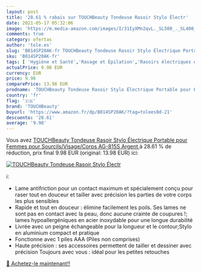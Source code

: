 ```yaml
---
layout: post
title: '28.61 % rabais sur TOUCHBeauty Tondeuse Rasoir Stylo Électr'
date: 2021-05-17 05:32:06
image: 'https://m.media-amazon.com/images/I/31IyXMn2qvL._SL500_._SL400_.jpg'
comments: true
category: ofertas
author: 'tole.es'
slug: 'B014SP20AK-fr TOUCHBeauty Tondeuse Rasoir Stylo Électrique Portable pour...'
sku: 'B014SP20AK-fr'
tags: [ 'Hygiène et Santé','Rasage et Épilation','Rasoirs électriques et accessoires','Rasoirs électriques femme','touchbeauty', ]
actualPrice: 9.98 EUR
currency: EUR
price: 9.98
comparePrice: 13.98 EUR
prodname: 'TOUCHBeauty Tondeuse Rasoir Stylo Électrique Portable pour Femmes pour Sourcils/Visage/Corps AG-815S Argent '
country: 'fr'
flag: '🇫🇷'
brand: 'TOUCHBeauty'
buyurl: 'https://www.amazon.fr/dp/B014SP20AK/?tag=tolees0d-21'
descuento: '28.61'
average: '9.98'
---
```


Vous avez [TOUCHBeauty Tondeuse Rasoir Stylo Électrique Portable pour Femmes pour Sourcils/Visage/Corps AG-815S Argent ](https://www.amazon.fr/dp/B014SP20AK/?tag=tolees0d-21)  à  28.61 % de réduction, prix final  9.98 EUR (original: 13.98 EUR) ici:

[![TOUCHBeauty Tondeuse Rasoir Stylo Électr](https://m.media-amazon.com/images/I/31IyXMn2qvL._SL500_._SL400_.jpg)](https://www.amazon.fr/dp/B014SP20AK/?tag=tolees0d-21)

ℹ️:

- Lame antifriction pour un contact maximum et spécialement conçu pour raser tout en douceur et tailler avec précision les parties de votre corps les plus sensibles
- Rapide et tout en douceur : élimine facilement les poils. Ses lames ne sont pas en contact avec la peau, donc aucune crainte de coupures !; lames hypoallergéniques en acier inoxydable pour une longue durabilité
- Livrée avec un peigne échangeable pour la longueur et le contour;Stylo en aluminium compact et pratique
- Fonctionne avec 1 piles AAA (Piles non comprises)
- Haute précision : ses accessoires permettent de tailler et dessiner avec précision Toujours avec vous : idéal pour les petites retouches

[🛒 Achetez-le maintenant!!](https://www.amazon.fr/dp/B014SP20AK/?tag=tolees0d-21)
